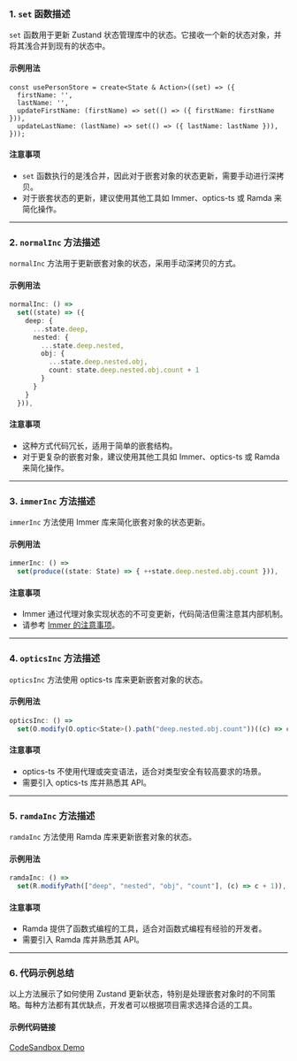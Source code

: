 ### 1. `set` 函数描述

`set` 函数用于更新 Zustand 状态管理库中的状态。它接收一个新的状态对象，并将其浅合并到现有的状态中。

#### 示例用法

```tsx
const usePersonStore = create<State & Action>((set) => ({
  firstName: '',
  lastName: '',
  updateFirstName: (firstName) => set(() => ({ firstName: firstName })),
  updateLastName: (lastName) => set(() => ({ lastName: lastName })),
}));
```

#### 注意事项

- `set` 函数执行的是浅合并，因此对于嵌套对象的状态更新，需要手动进行深拷贝。
- 对于嵌套状态的更新，建议使用其他工具如 Immer、optics-ts 或 Ramda 来简化操作。

---

### 2. `normalInc` 方法描述

`normalInc` 方法用于更新嵌套对象的状态，采用手动深拷贝的方式。

#### 示例用法

```ts
normalInc: () =>
  set((state) => ({
    deep: {
      ...state.deep,
      nested: {
        ...state.deep.nested,
        obj: {
          ...state.deep.nested.obj,
          count: state.deep.nested.obj.count + 1
        }
      }
    }
  })),
```

#### 注意事项

- 这种方式代码冗长，适用于简单的嵌套结构。
- 对于更复杂的嵌套对象，建议使用其他工具如 Immer、optics-ts 或 Ramda 来简化操作。

---

### 3. `immerInc` 方法描述

`immerInc` 方法使用 Immer 库来简化嵌套对象的状态更新。

#### 示例用法

```ts
immerInc: () =>
  set(produce((state: State) => { ++state.deep.nested.obj.count })),
```

#### 注意事项

- Immer 通过代理对象实现状态的不可变更新，代码简洁但需注意其内部机制。
- 请参考 [Immer 的注意事项](../integrations/immer-middleware.md)。

---

### 4. `opticsInc` 方法描述

`opticsInc` 方法使用 optics-ts 库来更新嵌套对象的状态。

#### 示例用法

```ts
opticsInc: () =>
  set(O.modify(O.optic<State>().path("deep.nested.obj.count"))((c) => c + 1)),
```

#### 注意事项

- optics-ts 不使用代理或突变语法，适合对类型安全有较高要求的场景。
- 需要引入 optics-ts 库并熟悉其 API。

---

### 5. `ramdaInc` 方法描述

`ramdaInc` 方法使用 Ramda 库来更新嵌套对象的状态。

#### 示例用法

```ts
ramdaInc: () =>
  set(R.modifyPath(["deep", "nested", "obj", "count"], (c) => c + 1)),
```

#### 注意事项

- Ramda 提供了函数式编程的工具，适合对函数式编程有经验的开发者。
- 需要引入 Ramda 库并熟悉其 API。

---

### 6. 代码示例总结

以上方法展示了如何使用 Zustand 更新状态，特别是处理嵌套对象时的不同策略。每种方法都有其优缺点，开发者可以根据项目需求选择合适的工具。

#### 示例代码链接

[CodeSandbox Demo](https://codesandbox.io/s/zustand-normal-immer-optics-ramda-updating-ynn3o?file=/src/App.tsx)
